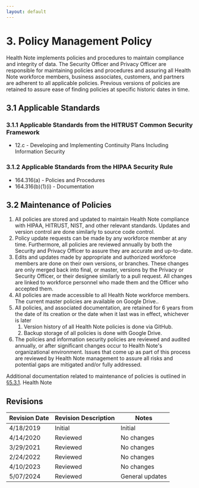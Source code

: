 ```yaml
---
layout: default
---
```

# 3. Policy Management Policy

Health Note implements policies and procedures to maintain compliance and integrity of data. The Security Officer and Privacy Officer are responsible for maintaining policies and procedures and assuring all Health Note workforce members, business associates, customers, and partners are adherent to all applicable policies. Previous versions of policies are retained to assure ease of finding policies at specific historic dates in time.

## 3.1 Applicable Standards

### 3.1.1 Applicable Standards from the HITRUST Common Security Framework

* 12.c - Developing and Implementing Continuity Plans Including Information Security


### 3.1.2 Applicable Standards from the HIPAA Security Rule

* 164.316(a) - Policies and Procedures
* 164.316(b)(1)(i) - Documentation

## 3.2 Maintenance of Policies

1. All policies are stored and updated to maintain Health Note compliance with HIPAA, HITRUST, NIST, and other relevant standards. Updates and version control are done similarly to source code control.
2. Policy update requests can be made by any workforce member at any time. Furthermore, all policies are reviewed annually by both the Security and Privacy Officer to assure they are accurate and up-to-date.
3. Edits and updates made by appropriate and authorized workforce members are done on their own versions, or branches. These changes are only merged back into final, or master, versions by the Privacy or Security Officer, or their designee similarly to a pull request. All changes are linked to workforce personnel who made them and the Officer who accepted them.
4. All policies are made accessible to all Health Note workforce members. The current master policies are available on Google Drive..
5. All policies, and associated documentation, are retained for 6 years from the date of its creation or the date when it last was in effect, whichever is later
   1. Version history of all Health Note policies is done via GitHub.
   2. Backup storage of all policies is done with Google Drive.
6. The policies and information security policies are reviewed and audited annually, or after significant changes occur to Health Note's organizational environment. Issues that come up as part of this process are reviewed by Health Note management to assure all risks and potential gaps are mitigated and/or fully addressed. 

Additional documentation related to maintenance of policies is outlined in [§5.3.1](#5.3-security-officer).
Health Note

## Revisions

| Revision Date | Revision Description        | Notes               |
| --------------| --------------------------- | ------------------- |
| 4/18/2019     | Initial                     | Initial             |
| 4/14/2020     | Reviewed                    | No changes          | 
| 3/29/2021     | Reviewed                    | No changes          |
| 2/24/2022     | Reviewed                    | No changes          |
| 4/10/2023     | Reviewed                    | No changes          |
| 5/07/2024     | Reviewed                    | General updates          |